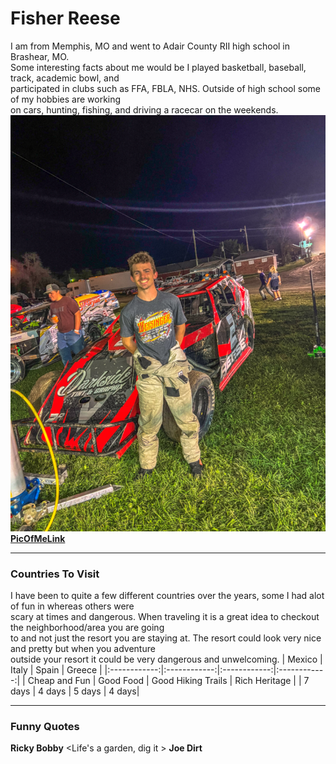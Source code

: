 # Fisher Reese 
I am from Memphis, MO and went to Adair County RII high school in Brashear, MO. <br>
Some interesting facts about me would be I played basketball, baseball, track, academic bowl, and <br>
participated in clubs such as FFA, FBLA, NHS. Outside of high school some of my hobbies are working <br>
on cars, hunting, fishing, and driving a racecar on the weekends. 
![PicOfMe](images/PicOfMe.PNG)<br>
**[PicOfMeLink](images/PicOfMe.PNG)**

***

### Countries To Visit
I have been to quite a few different countries over the years, some I had alot of fun in whereas others were <br>
scary at times and dangerous. When traveling it is a great idea to checkout the neighborhood/area you are going<br> to and not just the resort you are staying at. The resort could look very nice and pretty but when you adventure<br>
outside your resort it could be very dangerous and unwelcoming. 
| Mexico | Italy | Spain | Greece |
|:------------:|:------------:|:------------:|:------------:|
| Cheap and Fun | Good Food | Good Hiking Trails | Rich Heritage |
| 7 days | 4 days | 5 days | 4 days|

***

### Funny Quotes 
<If you aint first your last> **Ricky Bobby**
<Life's a garden, dig it > **Joe Dirt**
